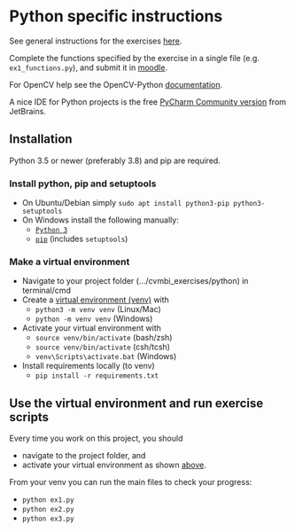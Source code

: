 # Python specific instructions

See general instructions for the exercises [here](../README.md).

Complete the functions specified by the exercise in a single file (e.g. `ex1_functions.py`), and submit it in [moodle](https://moodle.oulu.fi/course/view.php?id=4366&section=3).

For OpenCV help see the OpenCV-Python [documentation](https://docs.opencv.org/4.4.0/d0/de3/tutorial_py_intro.html).

A nice IDE for Python projects is the free [PyCharm Community version](https://www.jetbrains.com/pycharm/download) from JetBrains.

## Installation

Python 3.5 or newer (preferably 3.8) and pip are required.

### Install python, pip and setuptools

* On Ubuntu/Debian simply `sudo apt install python3-pip python3-setuptools`
* On Windows install the following manually:
    * [`Python 3`](https://www.python.org/downloads/windows/)
    * [`pip`](https://pip.pypa.io/en/stable/installing/) (includes `setuptools`)

### Make a virtual environment

* Navigate to your project folder (.../cvmbi_exercises/python) in terminal/cmd
* Create a [virtual environment (venv)](https://docs.python.org/3/library/venv.html) with
    * `python3 -m venv venv` (Linux/Mac)
    * `python -m venv venv` (Windows)
* Activate your virtual environment with
    * `source venv/bin/activate` (bash/zsh)
    * `source venv/bin/activate` (csh/tcsh)
    * `venv\Scripts\activate.bat` (Windows)
* Install requirements locally (to venv)
    * `pip install -r requirements.txt`

## Use the virtual environment and run exercise scripts

Every time you work on this project, you should
* navigate to the project folder, and
* activate your virtual environment as shown [above](#make-a-virtual-environment).

From your venv you can run the main files to check your progress:
* `python ex1.py`
* `python ex2.py`
* `python ex3.py`

